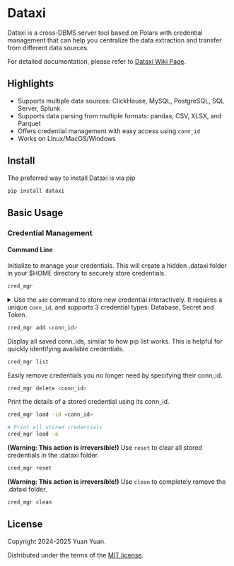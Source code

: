 # Dataxi

Dataxi is a cross-DBMS server tool based on Polars with credential management that can help you centralize the data extraction and transfer from different data sources.

For detailed documentation, please refer to [Dataxi Wiki Page](https://github.com/yyccPhil/dataxi/wiki).

## Highlights

* Supports multiple data sources: ClickHouse, MySQL, PostgreSQL, SQL Server, Splunk
* Supports data parsing from multiple formats: pandas, CSV, XLSX, and Parquet
* Offers credential management with easy access using `conn_id`
* Works on Linux/MacOS/Windows

## Install

The preferred way to install Dataxi is via pip

```sh
pip install dataxi
```

## Basic Usage

### Credential Management

#### Command Line

Initialize to manage your credentials. This will create a hidden .dataxi folder in your $HOME directory to securely store credentials.

```sh
cred_mgr
```

<details>

<summary>
Use the <code>add</code> command to store new credential interactively. It requires a unique <code>conn_id</code>, and supports 3 credential types: Database, Secret and Token.
</summary>

You will be prompted to choose among the 3 credential types. For each type, provide the following arguments in order:

**Database**

- **db_type**: one of `mysql`, `mssql` (or `sql_server`), `clickhouse` (or `ch`), `postgresql` (or `postgres`)
- **username**
- **password**
- **host**
- **port**
- **database** (optional)

**Secret**

- **username**
- **password**

**Token**

- **token**

> Note: For token credentials, `db_type` is automatically set to `token` and does not need to be provided.

</details>

```sh
cred_mgr add <conn_id>
```

Display all saved conn_ids, similar to how pip list works. This is helpful for quickly identifying available credentials.

```sh
cred_mgr list
```

Easily remove credentials you no longer need by specifying their conn_id.

```sh
cred_mgr delete <conn_id>
```

Print the details of a stored credential using its conn_id.

```sh
cred_mgr load -id <conn_id>

# Print all stored credentials
cred_mgr load -a
```

**(Warning: This action is irreversible!)** Use <code>reset</code> to clear all stored credentials in the .dataxi folder.

```sh
cred_mgr reset
```

**(Warning: This action is irreversible!)** Use <code>clean</code> to completely remove the .dataxi folder.

```sh
cred_mgr clean
```

## License

Copyright 2024-2025 Yuan Yuan.

Distributed under the terms of the  [MIT license](https://github.com/yyccPhil/dataxi/blob/main/LICENSE).